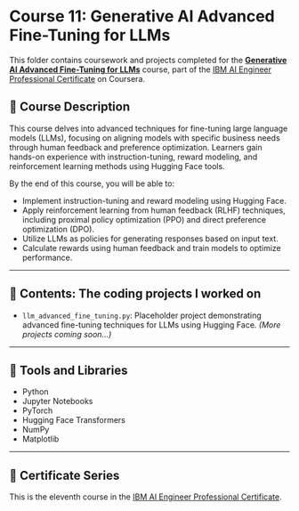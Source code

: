 # Course 11: Generative AI Advanced Fine-Tuning for LLMs

This folder contains coursework and projects completed for the **[Generative AI Advanced Fine-Tuning for LLMs](https://www.coursera.org/learn/generative-ai-advanced-fine-tuning-for-llms?specialization=ai-engineer)** course, part of the [IBM AI Engineer Professional Certificate](https://www.coursera.org/professional-certificates/ai-engineer) on Coursera.

## 🧠 Course Description

This course delves into advanced techniques for fine-tuning large language models (LLMs), focusing on aligning models with specific business needs through human feedback and preference optimization. Learners gain hands-on experience with instruction-tuning, reward modeling, and reinforcement learning methods using Hugging Face tools.

By the end of this course, you will be able to:

- Implement instruction-tuning and reward modeling using Hugging Face.
- Apply reinforcement learning from human feedback (RLHF) techniques, including proximal policy optimization (PPO) and direct preference optimization (DPO).
- Utilize LLMs as policies for generating responses based on input text.
- Calculate rewards using human feedback and train models to optimize performance.

---

## 📂 Contents: The coding projects I worked on

- `llm_advanced_fine_tuning.py`: Placeholder project demonstrating advanced fine-tuning techniques for LLMs using Hugging Face. *(More projects coming soon...)*

---

## 🔧 Tools and Libraries

- Python
- Jupyter Notebooks
- PyTorch
- Hugging Face Transformers
- NumPy
- Matplotlib

---

## 📌 Certificate Series

This is the eleventh course in the [IBM AI Engineer Professional Certificate](https://www.coursera.org/professional-certificates/ai-engineer).
